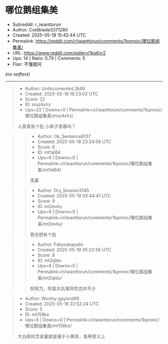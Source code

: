 # 哪位鹅组集美

- Subreddit: r_iwanttorun
- Author: Coldblade3371280
- Created: 2025-05-18 15:42:44 UTC
- Permalink: https://reddit.com/r/iwanttorun/comments/1kpmxic/哪位鹅组集美/
- URL: https://www.reddit.com/gallery/1kp6yr2
- Ups: 14 | Ratio: 0.79 | Comments: 5
- Flair: 不懂就问

_(no selftext)_

---

> - Author: Undocumented_1649
> - Created: 2025-05-18 16:23:02 UTC
> - Score: 22
> - ID: msz4xhz
> - Ups=22 | Downs=0 | Permalink=/r/iwanttorun/comments/1kpmxic/哪位鹅组集美/msz4xhz/
>
> 人家真有个批 小屌子羡慕吗？

>> - Author: Ok_Sentence8137
>> - Created: 2025-05-18 23:24:56 UTC
>> - Score: 6
>> - ID: mt1al84
>> - Ups=6 | Downs=0 | Permalink=/r/iwanttorun/comments/1kpmxic/哪位鹅组集美/mt1al84/
>>
>> 羡慕

>> - Author: Dry_Session3145
>> - Created: 2025-05-19 03:44:41 UTC
>> - Score: 9
>> - ID: mt2evky
>> - Ups=9 | Downs=0 | Permalink=/r/iwanttorun/comments/1kpmxic/哪位鹅组集美/mt2evky/
>>
>> 我也想有个批

>> - Author: Faliyoskapalin
>> - Created: 2025-05-19 05:22:56 UTC
>> - Score: 8
>> - ID: mt2qldu
>> - Ups=8 | Downs=0 | Permalink=/r/iwanttorun/comments/1kpmxic/哪位鹅组集美/mt2qldu/
>>
>> 努努力，阿美大兵里同性恋并不少

> - Author: Worthy-gaylord69
> - Created: 2025-05-18 22:52:24 UTC
> - Score: 5
> - ID: mt158kz
> - Ups=5 | Downs=0 | Permalink=/r/iwanttorun/comments/1kpmxic/哪位鹅组集美/mt158kz/
>
> 大白屌的含金量就是强于小黄屌，各种意义上
